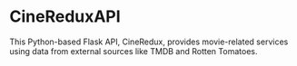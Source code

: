 # CineReduxAPI
This Python-based Flask API, CineRedux, provides movie-related services using data from external sources like TMDB and Rotten Tomatoes.
